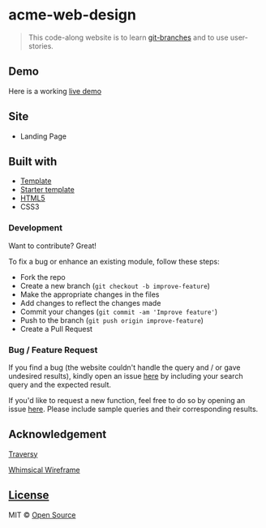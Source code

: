 # acme-web-design

> This code-along website is to learn [git-branches](https://github.com/hackyourfuturebelgium/built-with-branches) and to use user-stories.

## Demo

Here is a working [live demo](https://lujianna.github.io/acme-web-design-2/)

## Site

* Landing Page

## Built with

- [Template](https://github.blog/2019-06-06-generate-new-repositories-with-repository-templates/)
- [Starter template](https://github.com/HackYourFutureBelgium/w3-validation-template)
- [HTML5](https://www.w3schools.com/html/html5_semantic_elements.asp)
- CSS3

### Development

Want to contribute? Great!

To fix a bug or enhance an existing module, follow these steps:

- Fork the repo
- Create a new branch (`git checkout -b improve-feature`)
- Make the appropriate changes in the files
- Add changes to reflect the changes made
- Commit your changes (`git commit -am 'Improve feature'`)
- Push to the branch (`git push origin improve-feature`)
- Create a Pull Request 

### Bug / Feature Request

If you find a bug (the website couldn't handle the query and / or gave undesired results), kindly open an issue [here](https://github.com/LujiAnna/acme-web-design-2/issues/new) by including your search query and the expected result.

If you'd like to request a new function, feel free to do so by opening an issue [here](https://github.com/LujiAnna/acme-web-design-2/issues/new). Please include sample queries and their corresponding results.

## Acknowledgement

[Traversy](https://www.youtube.com/watch?v=qlA7dputiNc)

[Whimsical Wireframe](https://whimsical.com/a)

## [License](./LICENSE)

MIT © [Open Source](https://opensource.org/licenses/MIT)
